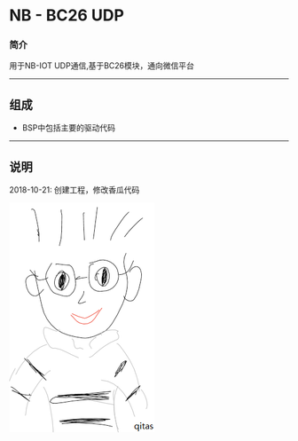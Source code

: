 ﻿
# NB - BC26 UDP

### 简介

用于NB-IOT UDP通信,基于BC26模块，通向微信平台

---

## 组成

- BSP中包括主要的驱动代码

---

## 说明

2018-10-21: 创建工程，修改香瓜代码

[![sites](qitas/qitas.png)](http://www.qitas.cn)
